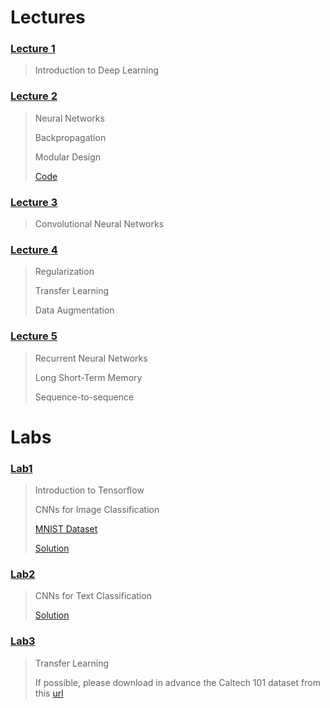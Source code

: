 
# Lectures

### [Lecture 1](./Lectures/Lecture1.pptx)
 
> Introduction to Deep Learning

### [Lecture 2](./Lectures/Lecture2.pptx)

> Neural Networks
>
> Backpropagation
>
> Modular Design
>
> [Code](./Lectures/code-l2.zip)

### [Lecture 3](./Lectures/Lecture3.pptx)

> Convolutional Neural Networks

### [Lecture 4](./Lectures/Lecture4.pptx)

> Regularization
>
> Transfer Learning
>
> Data Augmentation

### [Lecture 5](./Lectures/Lecture5.pptx)

> Recurrent Neural Networks
>
> Long Short-Term Memory
>
> Sequence-to-sequence

# Labs 

### [Lab1](./Labs/Lab1.zip)

> Introduction to Tensorflow
>
> CNNs for Image Classification
>
> [MNIST Dataset](./Labs/mnist.zip)
>
> [Solution](./Labs/Lab1-Solution.zip)

### [Lab2](./Labs/Lab2.zip)

> CNNs for Text Classification
>
> [Solution](./Labs/Lab2-Solution.zip)

### [Lab3](./Labs/Lab3.zip)

> Transfer Learning
>
> If possible, please download in advance the Caltech 101 dataset from this [url](https://drive.google.com/file/d/137RyRjvTBkBiIfeYBNZBtViDHQ6_Ewsp/view)

